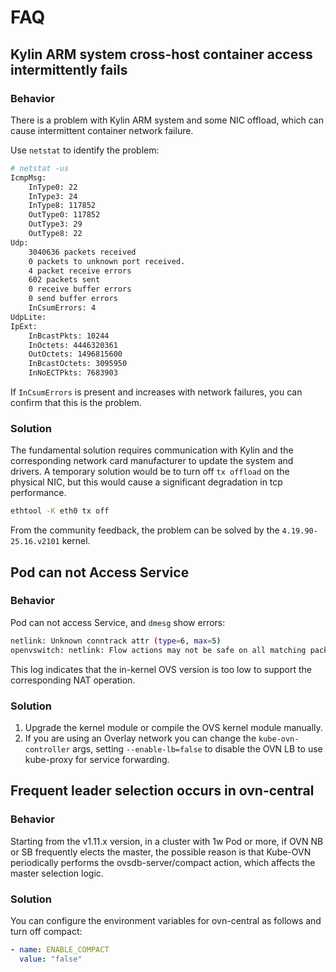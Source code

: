 # FAQ

## Kylin ARM system cross-host container access intermittently fails

### Behavior

There is a problem with Kylin ARM system and some NIC offload, which can cause intermittent container network failure.

Use `netstat` to identify the problem:

```bash
# netstat -us
IcmpMsg:
    InType0: 22
    InType3: 24
    InType8: 117852
    OutType0: 117852
    OutType3: 29
    OutType8: 22
Udp:
    3040636 packets received
    0 packets to unknown port received.
    4 packet receive errors
    602 packets sent
    0 receive buffer errors
    0 send buffer errors
    InCsumErrors: 4
UdpLite:
IpExt:
    InBcastPkts: 10244
    InOctets: 4446320361
    OutOctets: 1496815600
    InBcastOctets: 3095950
    InNoECTPkts: 7683903
```

If `InCsumErrors` is present and increases with network failures, you can confirm that this is the problem.

### Solution

The fundamental solution requires communication with Kylin and the corresponding network card manufacturer to update the system and drivers.
A temporary solution would be to turn off `tx offload` on the physical NIC, but this would cause a significant degradation in tcp performance.

```bash
ethtool -K eth0 tx off
```

From the community feedback, the problem can be solved by the `4.19.90-25.16.v2101` kernel.

## Pod can not Access Service

### Behavior

Pod can not access Service, and `dmesg` show errors:

```bash
netlink: Unknown conntrack attr (type=6, max=5)
openvswitch: netlink: Flow actions may not be safe on all matching packets.
```

This log indicates that the in-kernel OVS version is too low to support the corresponding NAT operation.

### Solution

1. Upgrade the kernel module or compile the OVS kernel module manually.
2. If you are using an Overlay network you can change the `kube-ovn-controller` args, setting `--enable-lb=false` to disable the OVN LB to use kube-proxy for service forwarding.

## Frequent leader selection occurs in ovn-central

### Behavior

Starting from the v1.11.x version, in a cluster with 1w Pod or more, if OVN NB or SB frequently elects the master, the possible reason is that Kube-OVN periodically performs the ovsdb-server/compact action, which affects the master selection logic.

### Solution

You can configure the environment variables for ovn-central as follows and turn off compact:

```yaml
- name: ENABLE_COMPACT
  value: "false"
```
